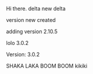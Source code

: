 Hi there.
delta
new delta

version new created

adding version 2.10.5

lolo 3.0.2

Version: 3.0.2

SHAKA LAKA BOOM BOOM
kikiki